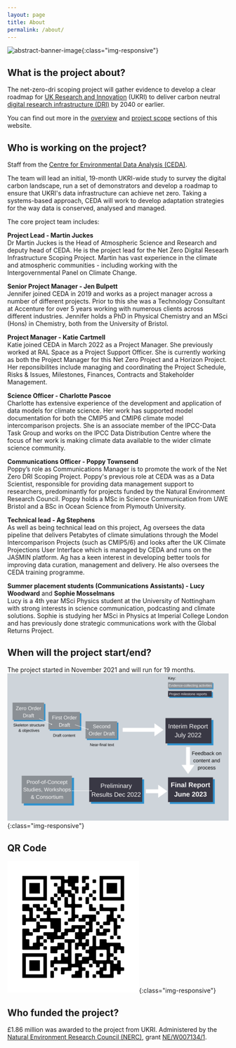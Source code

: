 ```yaml
---
layout: page
title: About
permalink: /about/
---
```


![abstract-banner-image](images/abstract-lights-banner-GettyImages-1277341511-2.png){:class="img-responsive"} 


## What is the project about?

The net-zero-dri scoping project will gather evidence to develop a clear roadmap for [UK Research and Innovation](https://www.ukri.org/) (UKRI) to deliver carbon neutral [digital research infrastructure (DRI)](https://www.ukri.org/our-work/creating-world-class-research-and-innovation-infrastructure/digital-research-infrastructure/) by 2040 or earlier. 

You can find out more in the [overview](/overview/) and [project scope](/scope/) sections of this website. 


## Who is working on the project?

Staff from the [Centre for Environmental Data Analysis (CEDA)](http://www.ceda.ac.uk/). 

The team will lead an initial, 19-month UKRI-wide study to survey the digital carbon landscape, run a set of demonstrators and develop a roadmap to ensure that UKRI's data infrastructure can achieve net zero. Taking a systems-based approach, CEDA will work to develop adaptation strategies for the way data is conserved, analysed and managed. 

The core project team includes:

**Project Lead - Martin Juckes** <br>
Dr Martin Juckes is the Head of Atmospheric Science and Research and deputy head of CEDA. He is the project lead for the Net Zero Digital Researh Infrastructure Scoping Project. Martin has vast experience in the climate and atmospheric communities - including working with the Intergovernmental Panel on Climate Change. 
<br>

 
**Senior Project Manager - Jen Bulpett** <br>
Jennifer joined CEDA in 2019 and works as a project manager across a number of different projects. Prior to this she was a Technology Consultant at Accenture for over 5 years working with numerous clients across different industries. Jennifer holds a PhD in Physical Chemistry and an MSci (Hons) in Chemistry, both from the University of Bristol. 
<br>
 
**Project Manager - Katie Cartmell** <br>
Katie joined CEDA in March 2022 as a Project Manager. She previously worked at RAL Space as a Project Support Officer. She is currently working as both the Project Manager for this Net Zero Project and a Horizon Project.  Her reponsibilites include managing and coordinating the Project Schedule, Risks & Issues, Milestones, Finances, Contracts and Stakeholder Management.
<br>
 
**Science Officer - Charlotte Pascoe** <br>
Charlotte has extensive experience of the development and application of data models for climate science. Her work has supported model documentation for both the CMIP5 and CMIP6 climate model intercomparison projects. She is an associate member of the IPCC-Data Task Group and works on the IPCC Data Distribution Centre where the focus of her work is making climate data available to the wider climate science community.
<br>
 
 
**Communications Officer - Poppy Townsend** <br>
Poppy’s role as Communications Manager is to promote the work of the Net Zero DRI Scoping Project. Poppy's previous role at CEDA was as a Data Scientist, responsible for providing data management support to researchers, predominantly for projects funded by the Natural Environment Research Council. Poppy holds a MSc in Science Communication from UWE Bristol and a BSc in Ocean Science from Plymouth University.
<br>
 
**Technical lead - Ag Stephens** <br>
As well as being technical lead on this project, Ag oversees the data pipeline that delivers Petabytes of climate simulations through the Model Intercomparison Projects (such as CMIP5/6) and looks after the UK Climate Projections User Interface which is managed by CEDA and runs on the JASMIN platform. Ag has a keen interest in developing better tools for improving data curation, management and delivery. He also oversees the CEDA training programme.
<br>
 
**Summer placement students (Communications Assistants) - Lucy Woodward** and **Sophie Mosselmans**  
Lucy is a 4th year MSci Physics student at the University of Nottingham with strong interests in science communication, podcasting and climate solutions. Sophie is studying her MSci in Physics at Imperial College London and has previously done strategic communications work with the Global Returns Project. 
<br>


## When will the project start/end?

The project started in November 2021 and will run for 19 months. <br>
![DRI figure](images/Figure-2-v4.png){:class="img-responsive"} 

## QR Code

![DRI figure](images/netzero_qr.png){:class="img-responsive"}

## Who funded the project? 

£1.86 million was awarded to the project from UKRI. Administered by the [Natural Environment Research Council (NERC)](https://nerc.ukri.org/), grant [NE/W007134/1](http://gotw.nerc.ac.uk/list_full.asp?pcode=NE%2FW007134%2F1).
